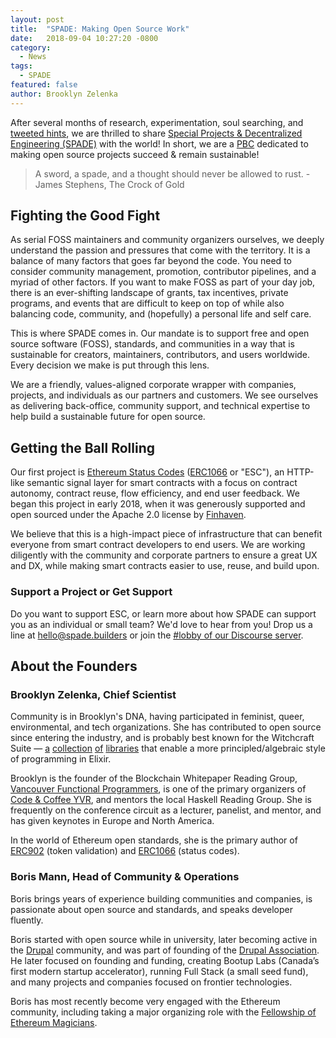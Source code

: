 ```yaml
---
layout: post
title:  "SPADE: Making Open Source Work"
date:   2018-09-04 10:27:20 -0800
category:
  - News
tags:
  - SPADE
featured: false
author: Brooklyn Zelenka
---
```

After several months of research, experimentation, soul searching, and [tweeted hints](https://twitter.com/bmann/status/1034239614045716480), we are thrilled to share [Special Projects & Decentralized Engineering (SPADE)](spade.builders) with the world! In short, we are a [PBC](https://en.wikipedia.org/wiki/Public-benefit_corporation) dedicated to making open source projects succeed & remain sustainable!
<!-- more -->
> A sword, a spade, and a thought should never be allowed to rust.
> -James Stephens, The Crock of Gold

## Fighting the Good Fight

As serial FOSS maintainers and community organizers ourselves, we deeply understand the passion and pressures that come with the territory. It is a balance of many factors that goes far beyond the code. You need to consider community management, promotion, contributor pipelines, and a myriad of other factors. If you want to make FOSS as part of your day job, there is an ever-shifting landscape of grants, tax incentives, private programs, and events that are difficult to keep on top of while also balancing code, community, and (hopefully) a personal life and self care.

This is where SPADE comes in. Our mandate is to support free and open source software (FOSS), standards, and communities in a way that is sustainable for creators, maintainers, contributors, and users worldwide. Every decision we make is put through this lens.

We are a friendly, values-aligned corporate wrapper with companies, projects, and individuals as our partners and customers. We see ourselves as delivering back-office, community support, and technical expertise to help build a sustainable future for open source.

## Getting the Ball Rolling

Our first project is [Ethereum Status Codes](https://ethereumstatus.codes) ([ERC1066](https://eips.ethereum.org/EIPS/eip-1066) or "ESC"), an HTTP-like semantic signal layer for smart contracts with a focus on contract autonomy, contract reuse, flow efficiency, and end user feedback. We began this project in early 2018,  when it was generously supported and open sourced under the Apache 2.0 license by [Finhaven](https://www.finhaven.com/).

We believe that this is a high-impact piece of infrastructure that can benefit everyone from smart contract developers to end users. We are working diligently with the community and corporate partners to ensure a great UX and DX, while making smart contracts easier to use, reuse, and build upon.

### Support a Project or Get Support

Do you want to support ESC, or learn more about how SPADE can support you as an individual or small team? We'd love to hear from you! Drop us a line at [hello@spade.builders](mailto:hello@spade.builders) or join the [#lobby of our Discourse server](https://discord.gg/daDMAjE).

## About the Founders

### Brooklyn Zelenka, Chief Scientist

Community is in Brooklyn's DNA, having participated in feminist, queer, environmental, and tech organizations. She has contributed to open source since entering the industry, and is probably best known for the Witchcraft Suite — [a](https://github.com/expede/type_class) [collection](https://github.com/expede/witchcraft) [of](https://github.com/expede/quark) [libraries](https://github.com/expede/algae) that enable a more principled/algebraic style of programming in Elixir.

Brooklyn is the founder of the Blockchain Whitepaper Reading Group, [Vancouver Functional Programmers](https://www.meetup.com/Vancouver-Functional-Programmers/), is one of the primary organizers of [Code & Coffee YVR](https://www.meetup.com/codecoffeeyvr/), and mentors the local Haskell Reading Group. She is frequently on the conference circuit as a lecturer, panelist, and mentor, and has given keynotes in Europe and North America.

In the world of Ethereum open standards, she is the primary author of [ERC902](https://eips.ethereum.org/EIPS/eip-902) (token validation) and [ERC1066](https://eips.ethereum.org/EIPS/eip-1066) (status codes).

### Boris Mann, Head of Community & Operations

Boris brings years of experience building communities and companies, is passionate about open source and standards, and speaks developer fluently.

Boris started with open source while in university, later becoming active in the [Drupal](https://www.drupal.org/) community, and was part of founding of the [Drupal Association](https://www.drupal.org/association). He later focused on founding and funding, creating Bootup Labs (Canada’s first modern startup accelerator), running Full Stack (a small seed fund), and many projects and companies focused on frontier technologies.

Boris has most recently become very engaged with the Ethereum community, including taking a major organizing role with the [Fellowship of Ethereum Magicians](https://ethereum-magicians.org).


